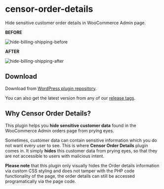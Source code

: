# censor-order-details
Hide sensitive customer order details in WooCommerce Admin page.

__BEFORE__

![hide-billing-shipping-before](https://github.com/user-attachments/assets/8a835fc3-7e88-451e-b94b-15d63b290754)

__AFTER__

![hide-billing-shipping-after](https://github.com/user-attachments/assets/44471967-a632-4568-85a2-bec55c455cd7)

## Download

Download from [WordPress plugin repository](https://wordpress.org/plugins/censor-order-details/).

You can also get the latest version from any of our [release tags](https://github.com/badasswp/censor-order-details/releases).

## Why Censor Order Details?

This plugin helps you __hide sensitive customer data__ found in the WooCommerce Admin orders page from prying eyes.

Sometimes, customer data can contain sensitive information which you do not want every user to see. This is where __Censor Order Details__ plugin comes in. It simply __hides__ this customer data from prying eyes, so that they are not accessible to users with malicious intent.

__Please note__ that this plugin only visually hides the Order details information via custom CSS styling and does not tamper with the PHP code functionality of the page, the order details can still be accessed programatically via the page code.

